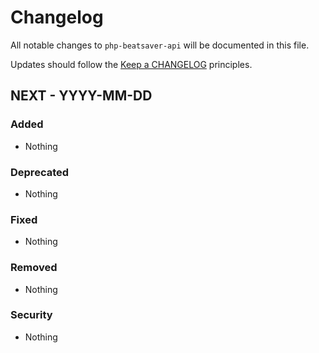 # Changelog

All notable changes to `php-beatsaver-api` will be documented in this file.

Updates should follow the [Keep a CHANGELOG](https://keepachangelog.com/) principles.

## NEXT - YYYY-MM-DD

### Added
- Nothing

### Deprecated
- Nothing

### Fixed
- Nothing

### Removed
- Nothing

### Security
- Nothing
